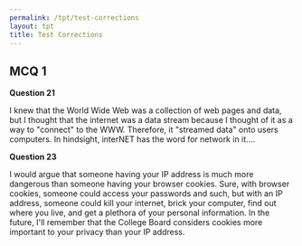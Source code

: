 ```yaml
---
permalink: /tpt/test-corrections
layout: tpt
title: Test Corrections
---
```


## MCQ 1

**Question 21**

I knew that the World Wide Web was a collection of web pages and data, but I thought that the internet was a data stream because I thought of it as a way to "connect" to the WWW. Therefore, it "streamed data" onto users computers. In hindsight, interNET has the word for network in it....

**Question 23**

I would argue that someone having your IP address is much more dangerous than someone having your browser cookies. Sure, with browser cookies, someone could access your passwords and such, but with an IP address, someone could kill your internet, brick your computer, find out where you live, and get a plethora of your personal information. In the future, I'll remember that the College Board considers cookies more important to your privacy than your IP address.